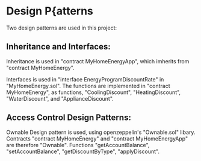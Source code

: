
# Design P{atterns

Two design patterns are used in this project:

## Inheritance and Interfaces:

Inheritance is used in "contract MyHomeEnergyApp", which imherits from "contract MyHomeEnergy".

Interfaces is used in "interface EnergyProgramDiscountRate" in "MyHomeEnergy.sol". The functions are implemented in "contract MyHomeEnergy", as functions, "CoolingDiscount", "HeatingDiscount", "WaterDiscount", and "ApplianceDiscount".

## Access Control Design Patterns:

Ownable Design pattern is used, using openzeppelin's "Ownable.sol" libary.  Contracts "contract MyHomeEnergy" and "contract MyHomeEnergyApp" are therefore "Ownable". Functions "getAccountBalance", "setAccountBalance", "getDiscountByType", "applyDiscount".









